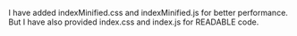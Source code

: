 I have added indexMinified.css and indexMinified.js for better performance. But I have also provided index.css and index.js for READABLE code.
